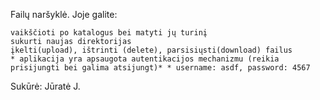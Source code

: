 Failų naršyklė. Joje galite:

    vaikščioti po katalogus bei matyti jų turinį
    sukurti naujas direktorijas
    įkelti(upload), ištrinti (delete), parsisiųsti(download) failus
    * aplikacija yra apsaugota autentikacijos mechanizmu (reikia prisijungti bei galima atsijungt)* * username: asdf, password: 4567

Sukūrė: Jūratė J.